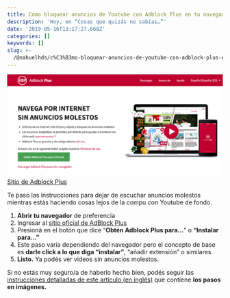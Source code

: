```yaml
---
title: Cómo bloquear anuncios de Youtube con Adblock Plus en tu navegador
description: 'Hoy, en “Cosas que quizás no sabías…”'
date: '2019-05-16T13:17:27.668Z'
categories: []
keywords: []
slug: >-
  /@nahuelhds/c%C3%B3mo-bloquear-anuncios-de-youtube-con-adblock-plus-en-cualquier-navegador-b8d7ac3a5dc3
---
```


![[Sitio de Adblock Plus](https://adblockplus.org/)](img/1__QAi2UndFZsIGpSOcWJS4TQ.png)
[Sitio de Adblock Plus](https://adblockplus.org/)

Te paso las instrucciones para dejar de escuchar anuncios molestos mientras estás haciendo cosas lejos de la compu con Youtube de fondo.

1.  **Abrir tu navegador** de preferencia
2.  Ingresar al [sitio oficial de AdBlock Plus](https://adblockplus.org/)
3.  Presioná en el botón que dice “**Obtén Adblock Plus para…**” o **“Instalar para…”**
4.  Este paso varía dependiendo del navegador pero el concepto de base es **darle click a lo que diga “instalar”**, “añadir extensión” o similares.
5.  **Listo.** Ya podés ver videos sin anuncios molestos.

Si no estás muy seguro/a de haberlo hecho bien, podés seguir las [instrucciones detalladas de este artículo (en inglés)](https://www.wikihow.com/Turn-Off-Ads-on-YouTube#On_Google_Chrome_sub) que contiene **los pasos en imágenes.**